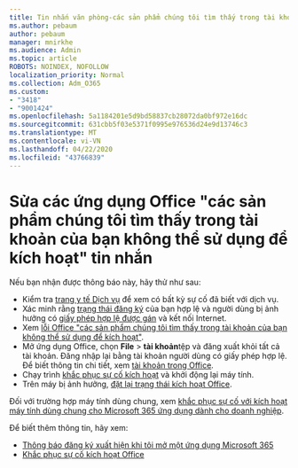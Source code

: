```yaml
---
title: Tin nhắn văn phòng-các sản phẩm chúng tôi tìm thấy trong tài khoản của bạn không thể sử dụng để kích hoạt
ms.author: pebaum
author: pebaum
manager: mnirkhe
ms.audience: Admin
ms.topic: article
ROBOTS: NOINDEX, NOFOLLOW
localization_priority: Normal
ms.collection: Adm_O365
ms.custom:
- "3418"
- "9001424"
ms.openlocfilehash: 5a1184201e5d9bd58837cb28072da0bf972e16dc
ms.sourcegitcommit: 631cbb5f03e5371f0995e976536d24e9d13746c3
ms.translationtype: MT
ms.contentlocale: vi-VN
ms.lasthandoff: 04/22/2020
ms.locfileid: "43766839"
---
```

# <a name="fixing-the-office-apps-the-products-we-found-in-your-account-cant-be-used-to-activate-message"></a>Sửa các ứng dụng Office "các sản phẩm chúng tôi tìm thấy trong tài khoản của bạn không thể sử dụng để kích hoạt" tin nhắn

Nếu bạn nhận được thông báo này, hãy thử như sau:

- Kiểm tra [trang y tế Dịch vụ](https://docs.microsoft.com/office365/enterprise/view-service-health) để xem có bất kỳ sự cố đã biết với dịch vụ.
- Xác minh rằng [trạng thái đăng ký](https://support.office.com/article/0d23d3c0-c19c-4b2f-9845-5344fedc4380#bkmk_checksubscription) của bạn hợp lệ và người dùng bị ảnh hưởng có [giấy phép hợp lệ được gán](https://support.office.com/article/997596B5-4173-4627-B915-36ABAC6786DC) và kết nối Internet. 
- Xem [lỗi Office "các sản phẩm chúng tôi tìm thấy trong tài khoản của bạn không thể sử dụng để kích hoạt"](https://support.office.com/article/c9f9a0b3-5aae-4131-8077-21e6a59f141e).
- Mở ứng dụng Office, chọn **File** > **tài khoản**tệp và đăng xuất khỏi tất cả tài khoản. Đăng nhập lại bằng tài khoản người dùng có giấy phép hợp lệ. Để biết thông tin chi tiết, xem [tài khoản trong Office](https://support.office.com/article/628ea040-f265-49de-b986-be09c3ebf8a9).
- Chạy trình [khắc phục sự cố kích hoạt](https://aka.ms/SARA-OfficeActivation-Alchemy) và khởi động lại máy tính.
- Trên máy bị ảnh hưởng, [đặt lại trạng thái kích hoạt Office](https://docs.microsoft.com/office365/troubleshoot/activation/reset-office-365-proplus-activation-state).

Đối với trường hợp máy tính dùng chung, xem [khắc phục sự cố với kích hoạt máy tính dùng chung cho Microsoft 365 ứng dụng dành cho doanh nghiệp](https://docs.microsoft.com/deployoffice/troubleshoot-issues-with-shared-computer-activation-for-office-365-proplus).

Để biết thêm thông tin, hãy xem: 
- [Thông báo đăng ký xuất hiện khi tôi mở một ứng dụng Microsoft 365](https://support.office.com/article/4cabe32c-f594-4c0e-9191-3d3ade10cceb)
- [Khắc phục sự cố kích hoạt Office](https://support.office.com/article/0d23d3c0-c19c-4b2f-9845-5344fedc4380)